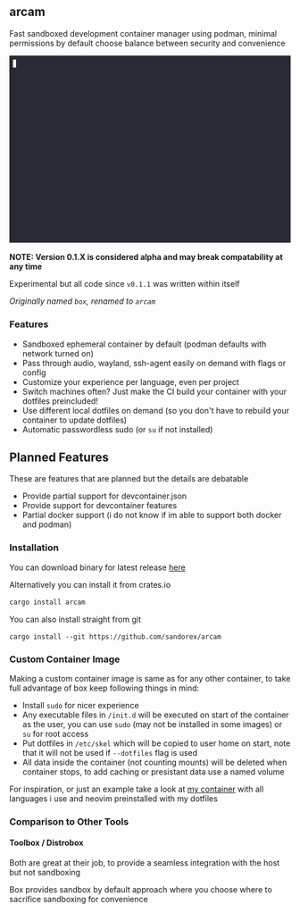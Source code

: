 ## arcam
Fast sandboxed development container manager using podman, minimal permissions by default choose balance between security and convenience

![Demo GIF](arcam-demo.gif)

**NOTE: Version 0.1.X is considered alpha and may break compatability at any time**

Experimental but all code since `v0.1.1` was written within itself

*Originally named `box`, renamed to `arcam`*

### Features
- Sandboxed ephemeral container by default (podman defaults with network turned on)
- Pass through audio, wayland, ssh-agent easily on demand with flags or config
- Customize your experience per language, even per project
- Switch machines often? Just make the CI build your container with your dotfiles preincluded!
- Use different local dotfiles on demand (so you don't have to rebuild your container to update dotfiles)
- Automatic passwordless sudo (or `su` if not installed)

## Planned Features
These are features that are planned but the details are debatable

- Provide partial support for devcontainer.json
- Provide support for devcontainer features
- Partial docker support (i do not know if im able to support both docker and podman)

### Installation
You can download binary for latest release [here](https://github.com/sandorex/arcam/releases/latest/download/arcam)

Alternatively you can install it from crates.io
```sh
cargo install arcam
```

You can also install straight from git
```
cargo install --git https://github.com/sandorex/arcam
```

### Custom Container Image
Making a custom container image is same as for any other container, to take full advantage of box keep following things in mind:
- Install `sudo` for nicer experience
- Any executable files in `/init.d` will be executed on start of the container as the user, you can use `sudo` (may not be installed in some images) or `su` for root access
- Put dotfiles in `/etc/skel` which will be copied to user home on start, note that it will not be used if `--dotfiles` flag is used
- All data inside the container (not counting mounts) will be deleted when container stops, to add caching or presistant data use a named volume

For inspiration, or just an example take a look at [my container](https://github.com/sandorex/config/tree/master/boxes) with all languages i use and neovim preinstalled with my dotfiles

### Comparison to Other Tools
#### Toolbox / Distrobox
Both are great at their job, to provide a seamless integration with the host but not sandboxing

Box provides sandbox by default approach where you choose where to sacrifice sandboxing for convenience
